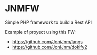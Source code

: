 JNMFW
=====

Simple PHP framework to build a Rest API


Example of proyect using this FW:

* https://github.com/JoniJnm/langs
* https://github.com/JoniJnm/dokify2
